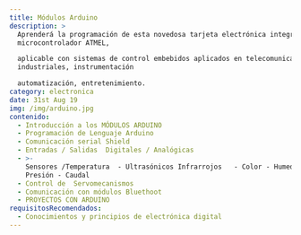 ```yaml
---
title: Módulos Arduino
description: >
  Aprenderá la programación de esta novedosa tarjeta electrónica integrada con
  microcontrolador ATMEL,

  aplicable con sistemas de control embebidos aplicados en telecomunicación,
  industriales, instrumentación

  automatización, entretenimiento.
category: electronica
date: 31st Aug 19
img: /img/arduino.jpg
contenido:
  - Introducción a los MÓDULOS ARDUINO
  - Programación de Lenguaje Arduino
  - Comunicación serial Shield
  - Entradas / Salidas  Digitales / Analógicas
  - >-
    Sensores /Temperatura  - Ultrasónicos Infrarrojos   - Color - Humedad -
    Presión - Caudal
  - Control de  Servomecanismos
  - Comunicación con módulos Bluethoot
  - PROYECTOS CON ARDUINO
requisitosRecomendados:
  - Conocimientos y principios de electrónica digital
---
```


